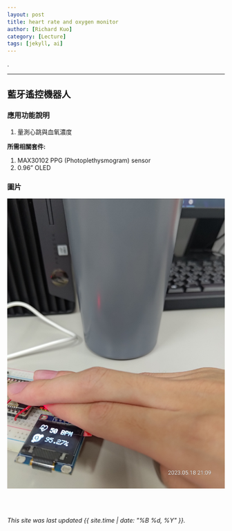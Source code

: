 ```yaml
---
layout: post
title: heart rate and oxygen monitor
author: [Richard Kuo]
category: [Lecture]
tags: [jekyll, ai]
---
```


.

---
## 藍牙遙控機器人


### 應用功能說明
1. 量測心跳與血氧濃度




**所需相關套件:**
1. MAX30102 PPG (Photoplethysmogram) sensor
2. 0.96” OLED


### 圖片
![](https://github.com/tingwei1103/MCU-project/blob/main/images/P_20230518_210912.jpg?raw=true)



<br>
<br>

*This site was last updated {{ site.time | date: "%B %d, %Y" }}.*

